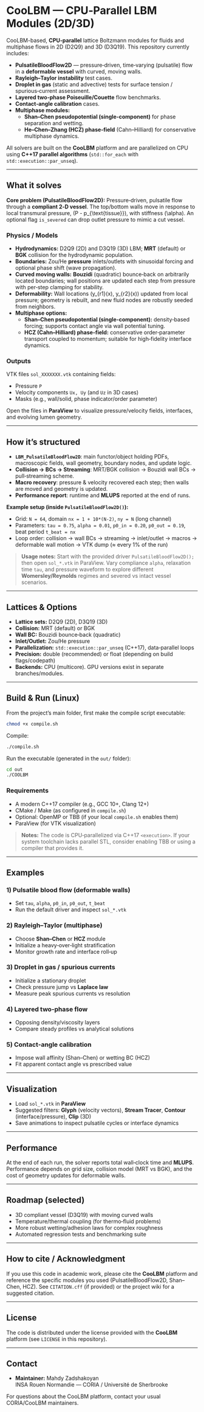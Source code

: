 # CooLBM — CPU‑Parallel LBM Modules (2D/3D)

CooLBM-based, **CPU‑parallel** lattice Boltzmann modules for fluids and multiphase flows in 2D (D2Q9) and 3D (D3Q19). This repository currently includes:

- **PulsatileBloodFlow2D** — pressure‑driven, time‑varying (pulsatile) flow in a **deformable vessel** with curved, moving walls.
- **Rayleigh–Taylor instability** test cases.
- **Droplet in gas** (static and advective) tests for surface tension / spurious‑current assessment.
- **Layered two‑phase Poiseuille/Couette** flow benchmarks.
- **Contact‑angle calibration** cases.
- **Multiphase modules:**
  - **Shan–Chen pseudopotential (single‑component)** for phase separation and wetting.
  - **He–Chen–Zhang (HCZ) phase‑field** (Cahn–Hilliard) for conservative multiphase dynamics.

All solvers are built on the **CooLBM** platform and are parallelized on CPU using **C++17 parallel algorithms** (`std::for_each` with `std::execution::par_unseq`).

---

## What it solves

**Core problem (PulsatileBloodFlow2D):** Pressure‑driven, pulsatile flow through a **compliant 2‑D vessel**. The top/bottom walls move in response to local transmural pressure, \(P - p_{\text{tissue}}\), with stiffness \(\alpha\). An optional flag `is_severed` can drop outlet pressure to mimic a cut vessel.

### Physics / Models
- **Hydrodynamics:** D2Q9 (2D) and D3Q19 (3D) LBM; **MRT** (default) or **BGK** collision for the hydrodynamic population.
- **Boundaries:** Zou/He **pressure** inlets/outlets with sinusoidal forcing and optional phase shift (wave propagation).
- **Curved moving walls:** **Bouzidi** (quadratic) bounce‑back on arbitrarily located boundaries; wall positions are updated each step from pressure with per‑step clamping for stability.
- **Deformability:** Wall locations \(y_{r1}(x), y_{r2}(x)\) updated from local pressure; geometry is rebuilt, and new fluid nodes are robustly seeded from neighbors.
- **Multiphase options:**
  - **Shan–Chen pseudopotential (single‑component):** density‑based forcing; supports contact angle via wall potential tuning.
  - **HCZ (Cahn–Hilliard) phase‑field:** conservative order‑parameter transport coupled to momentum; suitable for high‑fidelity interface dynamics.

### Outputs
VTK files `sol_XXXXXXX.vtk` containing fields:
- Pressure `P`
- Velocity components `Ux, Uy` (and `Uz` in 3D cases)
- Masks (e.g., wall/solid, phase indicator/order parameter)

Open the files in **ParaView** to visualize pressure/velocity fields, interfaces, and evolving lumen geometry.

---

## How it’s structured

- **`LBM_PulsatileBloodFlow2D`**: main functor/object holding PDFs, macroscopic fields, wall geometry, boundary nodes, and update logic.
- **Collision → BCs → Streaming**: MRT/BGK collision → Bouzidi wall BCs → pull‑streaming scheme.
- **Macro recovery**: pressure & velocity recovered each step; then walls are moved and geometry is updated.
- **Performance report**: runtime and **MLUPS** reported at the end of runs.

**Example setup (inside `PulsatileBloodFlow2D()`):**
- Grid: `N = 64`, domain `nx = 1 + 10*(N-2)`, `ny = N` (long channel)
- Parameters: `tau = 0.75`, `alpha = 0.01`, `p0_in = 0.20`, `p0_out = 0.19`, beat period `t_beat = nx`
- Loop order: collision → wall BCs → streaming → inlet/outlet → macros → deformable wall motion → VTK dump (≈ every 1% of the run)

> **Usage notes:** Start with the provided driver `PulsatileBloodFlow2D();` then open `sol_*.vtk` in ParaView. Vary compliance `alpha`, relaxation time `tau`, and pressure waveform to explore different **Womersley/Reynolds** regimes and severed vs intact vessel scenarios.

---

## Lattices & Options

- **Lattice sets:** D2Q9 (2D), D3Q19 (3D)
- **Collision:** MRT (default) or BGK
- **Wall BC:** Bouzidi bounce‑back (quadratic)
- **Inlet/Outlet:** Zou/He pressure
- **Parallelization:** `std::execution::par_unseq` (C++17), data‑parallel loops
- **Precision:** double (recommended) or float (depending on build flags/codepath)
- **Backends:** CPU (multicore). GPU versions exist in separate branches/modules.

---

## Build & Run (Linux)

From the project’s main folder, first make the compile script executable:
```bash
chmod +x compile.sh
```

Compile:
```bash
./compile.sh
```

Run the executable (generated in the `out/` folder):
```bash
cd out
./COOLBM
```

### Requirements
- A modern C++17 compiler (e.g., GCC 10+, Clang 12+)
- CMake / Make (as configured in `compile.sh`)
- Optional: OpenMP or TBB (if your local `compile.sh` enables them)
- ParaView (for VTK visualization)

> **Notes:** The code is CPU‑parallelized via C++17 `<execution>`. If your system toolchain lacks parallel STL, consider enabling TBB or using a compiler that provides it.

---

## Examples

### 1) Pulsatile blood flow (deformable walls)
- Set `tau`, `alpha`, `p0_in`, `p0_out`, `t_beat`
- Run the default driver and inspect `sol_*.vtk`

### 2) Rayleigh–Taylor (multiphase)
- Choose **Shan–Chen** or **HCZ** module
- Initialize a heavy‑over‑light stratification
- Monitor growth rate and interface roll‑up

### 3) Droplet in gas / spurious currents
- Initialize a stationary droplet
- Check pressure jump vs **Laplace law**
- Measure peak spurious currents vs resolution

### 4) Layered two‑phase flow
- Opposing density/viscosity layers
- Compare steady profiles vs analytical solutions

### 5) Contact‑angle calibration
- Impose wall affinity (Shan–Chen) or wetting BC (HCZ)
- Fit apparent contact angle vs prescribed value

---

## Visualization

- Load `sol_*.vtk` in **ParaView**
- Suggested filters: **Glyph** (velocity vectors), **Stream Tracer**, **Contour** (interface/pressure), **Clip** (3D)
- Save animations to inspect pulsatile cycles or interface dynamics

---

## Performance

At the end of each run, the solver reports total wall‑clock time and **MLUPS**. Performance depends on grid size, collision model (MRT vs BGK), and the cost of geometry updates for deformable walls.

---

## Roadmap (selected)

- 3D compliant vessel (D3Q19) with moving curved walls
- Temperature/thermal coupling (for thermo‑fluid problems)
- More robust wetting/adhesion laws for complex roughness
- Automated regression tests and benchmarking suite

---

## How to cite / Acknowledgment

If you use this code in academic work, please cite the **CooLBM** platform and reference the specific modules you used (PulsatileBloodFlow2D, Shan–Chen, HCZ). See `CITATION.cff` (if provided) or the project wiki for a suggested citation.

---

## License

The code is distributed under the license provided with the **CooLBM** platform (see `LICENSE` in this repository).

---

## Contact

- **Maintainer:** Mahdy Zadshakoyan  
  INSA Rouen Normandie — CORIA / Université de Sherbrooke

For questions about the CooLBM platform, contact your usual CORIA/CooLBM maintainers.

